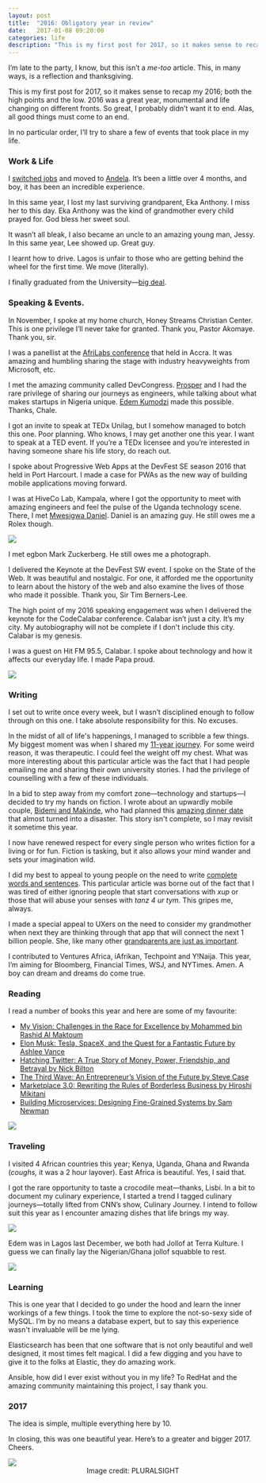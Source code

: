 ```yaml
---
layout: post
title:  "2016: Obligatory year in review"
date:   2017-01-08 09:20:00
categories: life
description: "This is my first post for 2017, so it makes sense to recap my 2016; both the high points and the low."
---
```


I’m late to the party, I know, but this isn’t a *me-too* article. This, in many ways, is a reflection and thanksgiving.
 
This is my first post for 2017, so it makes sense to recap my 2016; both the high points and the low. 2016 was a great year, monumental and life changing on different fronts. So great, I probably didn’t want it to end. Alas, all good things must come to an end. 

In no particular order, I’ll try to share a few of events that took place in my life. 

### Work & Life
I [switched jobs](http://cyberomin.github.io/life/2016/08/01/chapter-one.html) and moved to [Andela](http://cyberomin.github.io/life/2016/09/05/this-is-andela.html). It’s been a little over 4 months, and boy, it has been an incredible experience.

In this same year, I lost my last surviving grandparent, Eka Anthony. I miss her to this day. Eka Anthony was the kind of grandmother every child prayed for. God bless her sweet soul.

It wasn’t all bleak, I also became an uncle to an amazing young man, Jessy. In this same year, Lee showed up. Great guy. 

I learnt how to drive. Lagos is unfair to those who are getting behind the wheel for the first time. We move (literally).  

I finally graduated from the University&mdash;[big deal](http://cyberomin.github.io/life/2016/11/07/chapter-three.html). 

### Speaking & Events. 

In November, I spoke at my home church, Honey Streams Christian Center. This is one privilege I’ll never take for granted. Thank you, Pastor Akomaye. Thank you, sir.

I was a panellist at the [AfriLabs conference](http://afrilabs-gathering.com/speakers/celestine-omin/) that held in Accra. It was amazing and humbling sharing the stage with industry heavyweights from Microsoft, etc. 

I met the amazing community called DevCongress. [Prosper](https://twitter.com/unicodeveloper) and I had the rare privilege of sharing our journeys as engineers, while talking about what makes startups in Nigeria unique. [Edem Kumodzi](https://twitter.com/edemkumodzi) made this possible. Thanks, Chale. 

I got an invite to speak at TEDx Unilag, but I somehow managed to botch this one. Poor planning. Who knows, I may get another one this year. I want to speak at a TED event. If you’re a TEDx licensee and you’re interested in having someone share his life story, do reach out.

I spoke about Progressive Web Apps at the DevFest SE season 2016 that held in Port Harcourt. I made a case for PWAs as the new way of building mobile applications moving forward.

I was at HiveCo Lab, Kampala, where I got the opportunity to meet with amazing engineers and feel the pulse of the Uganda technology scene. There, I met [Mwesigwa Daniel](https://twitter.com/valanchee). Daniel is an amazing guy. He still owes me a Rolex though. 

<img src="{{ site.url }}/assets/article_images/2016/daniel.jpg"/>

I met egbon Mark Zuckerberg. He still owes me a photograph. 

I delivered the Keynote at the DevFest SW event. I spoke on the State of the Web. It was beautiful and nostalgic. For one, it afforded me the opportunity to learn about the history of the web and also examine the lives of those who made it possible. Thank you, Sir Tim Berners-Lee.   

The high point of my 2016 speaking engagement was when I delivered the keynote for the CodeCalabar conference. Calabar isn’t just a city. It’s my city. My autobiography will not be complete if I don't include this city. Calabar is my genesis. 

I was a guest on Hit FM 95.5, Calabar. I spoke about technology and how it affects our everyday life. I made Papa proud.

<img src="{{ site.url }}/assets/article_images/2016/codecalabar.jpg"/>

### Writing  
I set out to write once every week, but I wasn’t disciplined enough to follow through on this one. I take absolute responsibility for this. No excuses. 

In the midst of all of life's happenings, I managed to scribble a few things. My biggest moment was when I shared my [11-year journey](http://cyberomin.github.io/life/2016/11/07/chapter-three.html). For some weird reason, it was therapeutic. I could feel the weight off my chest. What was more interesting about this particular article was the fact that I had people emailing me and sharing their own university stories.  I had the privilege of counselling with a few of these individuals. 

In a bid to step away from my comfort zone&mdash;technology and startups&mdash;I decided to try my hands on fiction. I wrote about an upwardly mobile couple, [Bidemi and Makinde](http://cyberomin.github.io/fiction/2016/04/10/the-dinner.html), who had planned this [amazing dinner date](http://cyberomin.github.io/fiction/2016/04/17/bidemi-meets-makinde.html) that almost turned into a disaster. This story isn't complete, so I may revisit it sometime this year.

I now have renewed respect for every single person who writes fiction for a living or for fun. Fiction is tasking, but it also allows your mind wander and sets your imagination wild. 

I did my best to appeal to young people on the need to write [complete words and sentences](http://cyberomin.github.io/life/2016/03/19/dear-young-person.html). This particular article was borne out of the fact that I was tired of either ignoring people that start conversations with *xup* or those that will abuse your senses with *tanz 4 ur tym*. This gripes me, always. 

I made a special appeal to UXers on the need to consider my grandmother when next they are thinking through that app that will connect the next 1 billion people. She, like many other [grandparents are just as important](http://cyberomin.github.io/tutorial/docker/2016/02/04/dont-ignore-my-grand-mum.html). 

I contributed to Ventures Africa, iAfrikan, Techpoint and Y!Naija. This year, I’m aiming for Bloomberg, Financial Times, WSJ, and NYTimes. Amen. A boy can dream and dreams do come true. 

### Reading
I read a number of books this year and here are some of my favourite:

- [My Vision: Challenges in the Race for Excellence by Mohammed bin Rashid Al Maktoum](https://www.amazon.com/My-Vision-Challenges-Race-Excellence/dp/1860633447)
- [Elon Musk: Tesla, SpaceX, and the Quest for a Fantastic Future by Ashlee Vance](https://www.amazon.com/Elon-Musk-SpaceX-Fantastic-Future/dp/006230125X)
- [Hatching Twitter: A True Story of Money, Power, Friendship, and Betrayal by Nick Bilton](https://www.amazon.com/Hatching-Twitter-Story-Friendship-Betrayal/dp/1591847087)
- [The Third Wave: An Entrepreneur’s Vision of the Future by Steve Case](https://www.amazon.com/Third-Wave-Entrepreneurs-Vision-Future/dp/150113258X)
- [Marketplace 3.0: Rewriting the Rules of Borderless Business by Hiroshi Mikitani](https://www.amazon.com/Marketplace-3-0-Rewriting-Borderless-Business/dp/0230342140)
- [Building Microservices: Designing Fine-Grained Systems by Sam Newman](https://www.amazon.com/Building-Microservices-Designing-Fine-Grained-Systems/dp/1491950358)

<img src="{{ site.url }}/assets/article_images/2016/books.jpg"/>

### Traveling
I visited 4 African countries this year; Kenya, Uganda, Ghana and Rwanda (*coughs,* it was a 2 hour layover). East Africa is beautiful. Yes, I said that. 

I got the rare opportunity to taste a crocodile meat—thanks, Lisbi. In a bit to document my culinary experience, I started a trend I tagged culinary journeys—totally lifted from CNN’s show, Culinary Journey. I intend to follow suit this year as I encounter amazing dishes that life brings my way. 

<img src="{{ site.url }}/assets/article_images/2016/food.jpg"/>

Edem was in Lagos last December, we both had Jollof at Terra Kulture. I guess we can finally lay the Nigerian/Ghana jollof squabble to rest.

<img src="{{ site.url }}/assets/article_images/2016/jellof.jpg"/>

### Learning
This is one year that I decided to go under the hood and learn the inner workings of a few things. I took the time to explore the not-so-sexy side of MySQL. I’m by no means a database expert, but to say this experience wasn't invaluable will be me lying. 

Elasticsearch has been that one software that is not only beautiful and well designed, it most times felt magical. I did a few digging and you have to give it to the folks at Elastic, they do amazing work.

Ansible, how did I ever exist without you in my life? To RedHat and the amazing community maintaining this project, I say thank you.

### 2017
The idea is simple, multiple everything here by 10. 

In closing, this was one beautiful year. Here’s to a greater and bigger 2017. Cheers. 

<img src="{{ site.url }}/assets/article_images/2016/end.png"/>
<center class="text-center">Image credit: PLURALSIGHT</center>